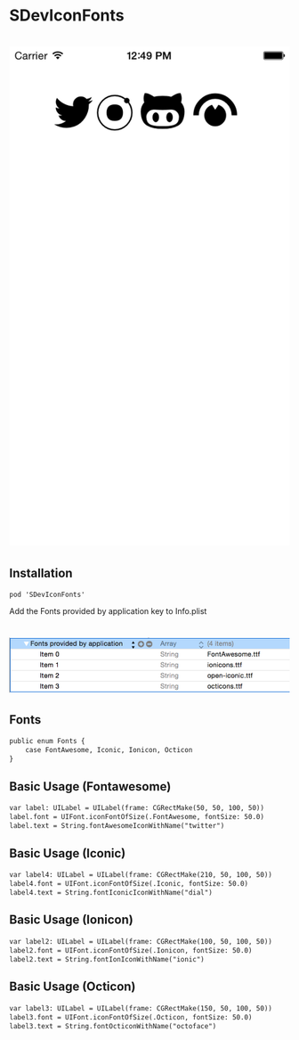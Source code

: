 SDevIconFonts
==================

# ![Screenshot](https://raw.githubusercontent.com/0x73/SDevIconFonts/master/Screenshots/screenshot0.png)


## Installation

````
pod 'SDevIconFonts'
````

Add the Fonts provided by application key to Info.plist

# ![Screenshot](https://raw.githubusercontent.com/0x73/SDevIconFonts/master/Screenshots/font.png)

## Fonts
````
public enum Fonts {
    case FontAwesome, Iconic, Ionicon, Octicon
}
````

## Basic Usage (Fontawesome)

````
var label: UILabel = UILabel(frame: CGRectMake(50, 50, 100, 50))
label.font = UIFont.iconFontOfSize(.FontAwesome, fontSize: 50.0)
label.text = String.fontAwesomeIconWithName("twitter")
````


## Basic Usage (Iconic)

````
var label4: UILabel = UILabel(frame: CGRectMake(210, 50, 100, 50))
label4.font = UIFont.iconFontOfSize(.Iconic, fontSize: 50.0)
label4.text = String.fontIconicIconWithName("dial")
````

## Basic Usage (Ionicon)

````
var label2: UILabel = UILabel(frame: CGRectMake(100, 50, 100, 50))
label2.font = UIFont.iconFontOfSize(.Ionicon, fontSize: 50.0)
label2.text = String.fontIonIconWithName("ionic")
````

## Basic Usage (Octicon)

````
var label3: UILabel = UILabel(frame: CGRectMake(150, 50, 100, 50))
label3.font = UIFont.iconFontOfSize(.Octicon, fontSize: 50.0)
label3.text = String.fontOcticonWithName("octoface")
````

